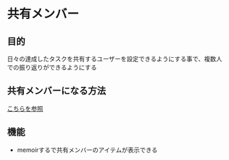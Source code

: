 # 共有メンバー

## 目的

日々の達成したタスクを共有するユーザーを設定できるようにする事で、複数人での振り返りができるようにする

## 共有メンバーになる方法

[こちらを参照](functions/invite/01-description?id=招待承認フロー)

## 機能

 - memoirするで共有メンバーのアイテムが表示できる
